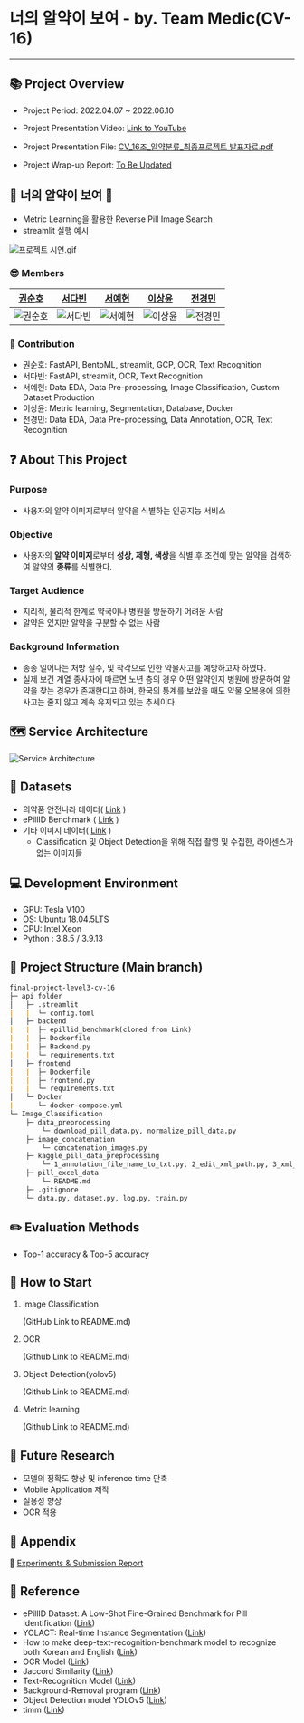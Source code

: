 # 너의 알약이 보여 - by. Team Medic(CV-16)

---

## 📚 Project Overview

- Project Period: 2022.04.07 ~ 2022.06.10
- Project Presentation Video: [Link to YouTube](https://www.youtube.com/watch?v=lCG4DU4Wljc)

- Project Presentation File: [CV_16조_알약분류_최종프로젝트 발표자료.pdf](https://s3-us-west-2.amazonaws.com/secure.notion-static.com/66c8546c-34bf-433c-a44a-f598594ef9ad/CV_16조_알약분류_최종프로젝트_발표자료.pdf)

- Project Wrap-up Report: [To Be Updated]()

## 👀 너의 알약이 보여 💊

- Metric Learning을 활용한 Reverse Pill Image Search
- streamlit 실행 예시

![프로젝트 시연.gif](https://github.com/boostcampaitech3/final-project-level3-cv-16/blob/develop/src/streamlit%20%E1%84%91%E1%85%B3%E1%84%85%E1%85%A9%E1%84%8C%E1%85%A6%E1%86%A8%E1%84%90%E1%85%B3%20%E1%84%89%E1%85%B5%E1%84%8B%E1%85%A7%E1%86%AB.gif)

### 😎 Members

| [권순호](https://github.com/tnsgh9603) | [서다빈](https://github.com/sodabeans) | [서예현](https://github.com/justbeaver97) | [이상윤](https://github.com/SSANGYOON) | [전경민](https://github.com/seoulsky-field) |
| --- | --- | --- | --- | --- |
| ![권순호](https://github.com/boostcampaitech3/final-project-level3-cv-16/blob/develop/src/%E1%84%80%E1%85%AF%E1%86%AB%E1%84%89%E1%85%AE%E1%86%AB%E1%84%92%E1%85%A9.png) | ![서다빈](https://github.com/boostcampaitech3/final-project-level3-cv-16/blob/develop/src/%E1%84%89%E1%85%A5%E1%84%83%E1%85%A1%E1%84%87%E1%85%B5%E1%86%AB.png) | ![서예현](https://github.com/boostcampaitech3/final-project-level3-cv-16/blob/develop/src/%E1%84%89%E1%85%A5%E1%84%8B%E1%85%A8%E1%84%92%E1%85%A7%E1%86%AB.jpg) | ![이상윤](https://github.com/boostcampaitech3/final-project-level3-cv-16/blob/develop/src/%E1%84%8B%E1%85%B5%E1%84%89%E1%85%A1%E1%86%BC%E1%84%8B%E1%85%B2%E1%86%AB.png) | ![전경민](https://github.com/boostcampaitech3/final-project-level3-cv-16/blob/develop/src/%E1%84%8C%E1%85%A5%E1%86%AB%E1%84%80%E1%85%A7%E1%86%BC%E1%84%86%E1%85%B5%E1%86%AB.png) |

### 🤗 Contribution

- 권순호: FastAPI, BentoML, streamlit, GCP, OCR, Text Recognition
- 서다빈: FastAPI, streamlit, OCR, Text Recognition
- 서예현: Data EDA, Data Pre-processing, Image Classification, Custom Dataset Production
- 이상윤: Metric learning, Segmentation, Database, Docker
- 전경민: Data EDA, Data Pre-processing, Data Annotation, OCR, Text Recognition

## **❓ About This Project**

### Purpose

- 사용자의 알약 이미지로부터 알약을 식별하는 인공지능 서비스

### Objective

- 사용자의 **알약 이미지**로부터 **성상, 제형, 색상**을 식별 후 조건에 맞는 알약을 검색하여 알약의 **종류**를 식별한다.

### Target Audience

- 지리적, 물리적 한계로 약국이나 병원을 방문하기 어려운 사람
- 알약은 있지만 알약을 구분할 수 없는 사람

### Background Information

- 종종 일어나는 처방 실수, 및 착각으로 인한 약물사고를 예방하고자 하였다.
- 실제 보건 계열 종사자에 따르면 노년 층의 경우 어떤 알약인지 병원에 방문하여 알약을 찾는 경우가 존재한다고 하며, 한국의 통계를 보았을 때도 약물 오복용에 의한 사고는 줄지 않고 계속 유지되고 있는 추세이다.

## 🗺 Service Architecture

![Service Architecture](https://github.com/boostcampaitech3/final-project-level3-cv-16/blob/develop/src/%E1%84%89%E1%85%A5%E1%84%87%E1%85%B5%E1%84%89%E1%85%B3%20%E1%84%8B%E1%85%A1%E1%84%8F%E1%85%B5%E1%84%90%E1%85%A6%E1%86%A8%E1%84%8E%E1%85%A7.png)

## 💾 Datasets

- 의약품 안전나라 데이터( [Link](https://nedrug.mfds.go.kr/pbp/CCBGA01/getItem?totalPages=4&limit=10&page=2&&openDataInfoSeq=11) )
- ePillID Benchmark ( [Link](https://github.com/usuyama/ePillID-benchmark) )
- 기타 이미지 데이터( [Link](https://unsplash.com/s/photos/pill) )
    - Classification 및 Object Detection을 위해 직접 촬영 및 수집한, 라이센스가 없는 이미지들

## 💻 **Development Environment**

- GPU: Tesla V100
- OS: Ubuntu 18.04.5LTS
- CPU: Intel Xeon
- Python : 3.8.5 / 3.9.13

## 📁 Project Structure (Main branch)

```markdown
final-project-level3-cv-16
├─ api_folder
│   ├─ .streamlit
|   |  └─ config.toml
│   ├─ backend
|   |  ├─ epillid_benchmark(cloned from Link)
|   |  ├─ Dockerfile
|   |  ├─ Backend.py
|   |  └─ requirements.txt
│   ├─ frontend
|   |  ├─ Dockerfile
|   |  ├─ frontend.py
|   |  └─ requirements.txt
│   └─ Docker
|      └─ docker-compose.yml  
└─ Image_Classification
    ├─ data_preprocessing
        └─ download_pill_data.py, normalize_pill_data.py
    ├─ image_concatenation
        └─ concatenation_images.py
    ├─ kaggle_pill_data_preprocessing
        └─ 1_annotation_file_name_to_txt.py, 2_edit_xml_path.py, 3_xml_to_json.py
    ├─ pill_excel_data
        └─ README.md
    ├─ .gitignore
    └─ data.py, dataset.py, log.py, train.py
```

## ✏️ Evaluation Methods

- Top-1 accuracy & Top-5 accuracy

## 🚀 How to Start

1. Image Classification
    
    (GitHub Link to README.md)
    
2. OCR
    
    (Github Link to README.md)
    
3. Object Detection(yolov5)
    
    (Github Link to README.md)

4. Metric learning
    
    (Github Link to README.md)

## 🔎 Future Research

- 모델의 정확도 향상 및 inference time 단축
- Mobile Application 제작
- 실용성 향상
- OCR 적용

## 📎 Appendix

📄 [Experiments & Submission Report](https://www.notion.so/W18-21-Product-Serving-Project-Team-Medic-c09ea15ac67948d08fe4460194f773a8)

## 📜 Reference

- ePillID Dataset: A Low-Shot Fine-Grained Benchmark for Pill Identification ([Link](https://arxiv.org/pdf/2005.14288.pdf))
- YOLACT: Real-time Instance Segmentation ([Link](https://arxiv.org/abs/1904.02689))
- How to make deep-text-recognition-benchmark model to recognize both Korean and English ([Link](https://ropiens.tistory.com/35))
- OCR Model ([Link](https://github.com/clovaai/deep-text-recognition-benchmark))
- Jaccord Similarity ([Link](https://newscatcherapi.com/blog/ultimate-guide-to-text-similarity-with-python))
- Text-Recognition Model ([Link](https://github.com/clovaai/CRAFT-pytorch))
- Background-Removal program ([Link](https://github.com/brilam/remove-bg))
- Object Detection model YOLOv5 ([Link](https://github.com/ultralytics/yolov5))
- timm ([Link](https://github.com/rwightman/pytorch-image-models))
